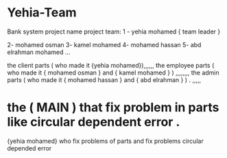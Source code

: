 # Yehia-Team
Bank system project 
name project team:
1 - yehia mohamed { team leader }

2- mohamed osman 
3- kamel mohamed
4- mohamed hassan 
5- abd elrahman mohamed  ...


  the client parts ( who made it {yehia mohamed}),,,,,,    the employee parts ( who made it { mohamed osman } and { kamel mohamed } ) ,,,,,,,, the admin parts ( who made it { mohamed hassan } and { abd elrahman } )   . ,,,,,      

                                                                   
 the ( MAIN ) that fix problem in parts like circular dependent error .
=======

{yehia mohamed} who fix problems of parts and fix problems circular depended error






